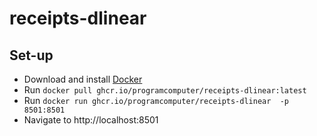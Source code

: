 # receipts-dlinear

## Set-up
* Download and install [Docker](https://docs.docker.com/engine/install/)
* Run `docker pull ghcr.io/programcomputer/receipts-dlinear:latest`
* Run `docker run ghcr.io/programcomputer/receipts-dlinear  -p 8501:8501`
* Navigate to http://localhost:8501
